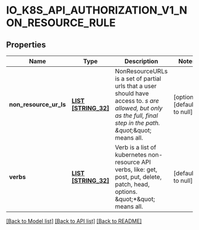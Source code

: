 # IO_K8S_API_AUTHORIZATION_V1_NON_RESOURCE_RULE

## Properties
Name | Type | Description | Notes
------------ | ------------- | ------------- | -------------
**non_resource_ur_ls** | [**LIST [STRING_32]**](STRING_32.md) | NonResourceURLs is a set of partial urls that a user should have access to.  *s are allowed, but only as the full, final step in the path.  \&quot;*\&quot; means all. | [optional] [default to null]
**verbs** | [**LIST [STRING_32]**](STRING_32.md) | Verb is a list of kubernetes non-resource API verbs, like: get, post, put, delete, patch, head, options.  \&quot;*\&quot; means all. | [default to null]

[[Back to Model list]](../README.md#documentation-for-models) [[Back to API list]](../README.md#documentation-for-api-endpoints) [[Back to README]](../README.md)


